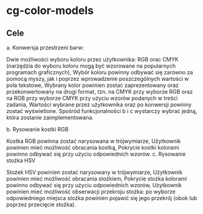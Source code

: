 # cg-color-models

## Cele
a. Konwersja przestrzeni barw:

Dwie możliwości wyboru koloru przez użytkownika: RGB orac CMYK (narzędzia do wyboru koloru mogą być wzorowane na popularnych programach graficznych),
Wybór koloru powinny odbywać się zarówno za pomocą myszy, jak i poprzez wprowadzenie poszczególnych wartości w pola tekstowe,
Wybrany kolor powinien zostać zaprezentowany oraz przekonwertowany na drugi format, tzn. na CMYK przy wyborze RGB oraz na RGB przy wyborze CMYK przy użyciu wzorów podanych w treści zadania,
Wartości wybrane przez użytkownika oraz po konwersji powinny zostać wyświetlone.
Spośród funkcjonalności b i c wystarczy wybrać jedną, która zostanie zaimplementowana.

b. Rysowanie kostki RGB

Kostka RGB powinna zostać narysowana w trójwymiarze,
Użytkownik powinien mieć możliwość obracania kostką,
Pokrycie kostki kolorami powinno odbywać się przy użyciu odpowiednich wzorów.
c. Rysowanie stożka HSV

Stożek HSV powinien zostać narysowany w trójwymiarze,
Użytkownik powinien mieć możliwość obracania stożkiem,
Pokrycie stożka kolorami powinno odbywać się przy użyciu odpowiednich wzorów,
Użytkownik powinien mieć możliwość obserwacji przekroju stożka: po wyborze odpowiedniego miejsca stożka powinien pojawić się jego przekrój (obok lub poprzez przecięcie stożka).